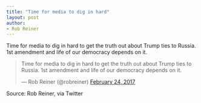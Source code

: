 ```yaml
---
title: "Time for media to dig in hard"
layout: post
author:
- Rob Reiner
---
```


Time for media to dig in hard to get the truth out about Trump ties to Russia. 1st amendment and life of our democracy depends on it.

<blockquote class="twitter-tweet"><p lang="en" dir="ltr">Time for media to dig in hard to get the truth out about Trump ties to Russia. 1st amendment and life of our democracy depends on it.</p>&mdash; Rob Reiner (@robreiner) <a href="https://twitter.com/robreiner/status/835218069316259840?ref_src=twsrc%5Etfw">February 24, 2017</a></blockquote> <script async src="https://platform.twitter.com/widgets.js" charset="utf-8"></script>

Source: Rob Reiner, via Twitter
